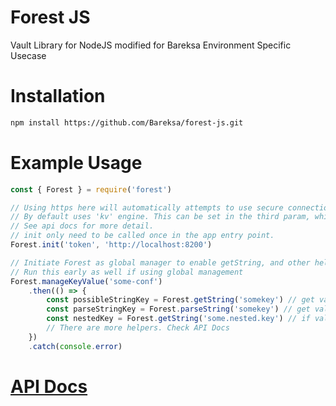 # Forest JS

Vault Library for NodeJS modified for Bareksa Environment Specific Usecase

# Installation

```bash
npm install https://github.com/Bareksa/forest-js.git
```

# Example Usage

```javascript
const { Forest } = require('forest')

// Using https here will automatically attempts to use secure connection
// By default uses 'kv' engine. This can be set in the third param, which is config object
// See api docs for more detail.
// init only need to be called once in the app entry point.
Forest.init('token', 'http://localhost:8200')

// Initiate Forest as global manager to enable getString, and other helper methods globally
// Run this early as well if using global management
Forest.manageKeyValue('some-conf')
    .then(() => {
        const possibleStringKey = Forest.getString('somekey') // get value of key, but handled as if the value is string. No casting is done.
        const parseStringKey = Forest.parseString('somekey') // get value of key, but value is coerced to string. If value is object or array, it will be JSON stringified.
        const nestedKey = Forest.getString('some.nested.key') // if value is an object, you can get access to nested key this way.
        // There are more helpers. Check API Docs
    })
    .catch(console.error)
```

# [API Docs](https://bareksa.github.io/forest-js/index.html)
